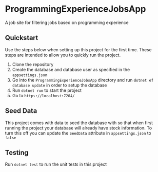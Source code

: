 # ProgrammingExperienceJobsApp

A job site for filtering jobs based on programming experience

## Quickstart

Use the steps below when setting up this project for the first time.
These steps are intended to allow you to quickly run the project.

1. Clone the repository
2. Create the database and database user as specified in the `appsettings.json`
3. Go into the `ProgrammingExperienceJobsApp` directory and run `dotnet ef database update` in order to setup the database
4. Run `dotnet run` to start the project
5. Go to `https://localhost:7204/`

## Seed Data

This project comes with data to seed the database with so that when first running the project your database will already have stock information.  To turn this off you can update the `SeedData` attribute in `appsettings.json` to `false`

## Testing

Run `dotnet test` to run the unit tests in this project

